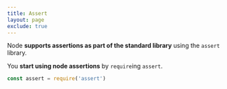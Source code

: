 ```yaml
---
title: Assert
layout: page
exclude: true
---
```


Node **supports assertions as part of the standard library** using the `assert` library. 

You **start using node assertions** by `require`ing `assert`.
```js
const assert = require('assert')
```
<!--stackedit_data:
eyJoaXN0b3J5IjpbMTM1OTEwNTQwMF19
-->